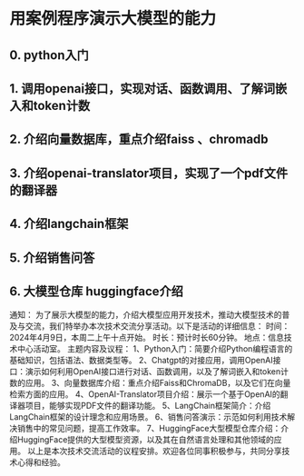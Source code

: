 # 用案例程序演示大模型的能力

## 0. python入门

## 1. 调用openai接口，实现对话、函数调用、了解词嵌入和token计数

## 2. 介绍向量数据库，重点介绍faiss 、chromadb

## 3. 介绍openai-translator项目，实现了一个pdf文件的翻译器

## 4. 介绍langchain框架

## 5. 介绍销售问答

## 6. 大模型仓库 huggingface介绍


通知：
为了展示大模型的能力，介绍大模型应用开发技术，推动大模型技术的普及与交流，我们特举办本次技术交流分享活动。以下是活动的详细信息：
时间：2024年4月9日，本周二上午十点开始。
时长：预计时长60分钟。
地点：信息技术中心活动室。
主题内容及议程：
1、Python入门：简要介绍Python编程语言的基础知识，包括语法、数据类型等。
2、Chatgpt的对接应用，调用OpenAI接口：演示如何利用OpenAI接口进行对话、函数调用，以及了解词嵌入和token计数的应用。
3、向量数据库介绍：重点介绍Faiss和ChromaDB，以及它们在向量检索方面的应用。
4、OpenAI-Translator项目介绍：展示一个基于OpenAI的翻译器项目，能够实现PDF文件的翻译功能。
5、LangChain框架简介：介绍LangChain框架的设计理念和应用场景。
6、销售问答演示：示范如何利用技术解决销售中的常见问题，提高工作效率。
7、HuggingFace大型模型仓库介绍：介绍HuggingFace提供的大型模型资源，以及其在自然语言处理和其他领域的应用。
以上是本次技术交流活动的议程安排。欢迎各位同事积极参与，共同分享技术心得和经验。